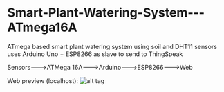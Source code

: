# Smart-Plant-Watering-System---ATmega16A
ATmega based smart plant watering system using soil and DHT11 sensors
uses Arduino Uno + ESP8266 as slave to send to ThingSpeak

Sensors--->ATMega 16A--->Arduino--->ESP8266--->Web

Web preview (localhost):
![alt tag](https://puu.sh/tiuu6/1db8f46baf.png)
